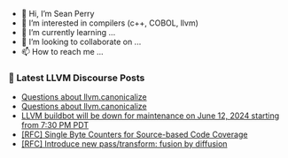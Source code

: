 - 👋 Hi, I’m Sean Perry
- 👀 I’m interested in compilers (c++, COBOL, llvm)
- 🌱 I’m currently learning ...
- 💞️ I’m looking to collaborate on ...
- 📫 How to reach me ...

<!---
s66perry/s66perry is a ✨ special ✨ repository because its `README.md` (this file) appears on your GitHub profile.
You can click the Preview link to take a look at your changes.
--->
### 📕 Latest LLVM Discourse Posts

<!-- DISCOURSE-LLVM:START -->
- [Questions about llvm.canonicalize](https://discourse.llvm.org/t/questions-about-llvm-canonicalize/79378?page=2#post_33)
- [Questions about llvm.canonicalize](https://discourse.llvm.org/t/questions-about-llvm-canonicalize/79378?page=2#post_32)
- [LLVM buildbot will be down for maintenance on June 12, 2024 starting from 7:30 PM PDT](https://discourse.llvm.org/t/llvm-buildbot-will-be-down-for-maintenance-on-june-12-2024-starting-from-7-30-pm-pdt/79560#post_7)
- [[RFC] Single Byte Counters for Source-based Code Coverage](https://discourse.llvm.org/t/rfc-single-byte-counters-for-source-based-code-coverage/75685#post_15)
- [[RFC] Introduce new pass/transform: fusion by diffusion](https://discourse.llvm.org/t/rfc-introduce-new-pass-transform-fusion-by-diffusion/79603#post_4)
<!-- DISCOURSE-LLVM:END -->
